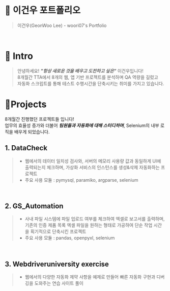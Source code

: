# 📜 이건우 포트폴리오

> 이건우(GeonWoo Lee) -  woori07's Portfolio

<br />

# 👋 Intro

> 안녕하세요! ***"항상 새로운 것을 배우고 도전하고 싶은"*** 이건우입니다!  
> 8개월간 TTA에서 8개의 웹, 앱 기반 프로젝트를 분석하며 QA 역량을 길렀고  
> 자동화 스크립트를 통해 테스트 수행시간을 단축시키는 취미를 가지고 있습니다.

# 📝Projects
8개월간 진행했던 프로젝트들 입니다!  
업무의 효율성 증가와 더불어 ***팀원들과 자동화에 대해 스터디하며***, Selenium의 내부 로직을 배우게 되었습니다.

## 1. DataCheck

> - 웹에서의 데이터 일치성 검사와, 서버의 메모리 사용량 값과 동일하게 UI에 출력되는지 체크하며, 가상화 서비스의 인스턴스를 생성&삭제 자동화하는 프로젝트  
> - 주요 사용 모듈 : pymysql, paramiko, argparse, selenium

<br />

## 2. GS_Automation

> - 사내 파일 시스템에 파일 업로드 여부를 체크하여 엑셀로 보고서를 출력하며, 기존의 인증 제품 목록 엑셀 파일을 원하는 형태로 가공하여 단순 작업 시간을 획기적으로 단축시킨 프로젝트  
> - 주요 사용 모듈 : pandas, openpyxl, selenium


<br />

## 3. Webdriveruniversity exercise

> - 웹에서의 다양한 자동화 제약 사항을 예제로 만들어 빠른 자동화 구현과 디버깅을 도와주는 연습 사이트 풀이  

<br />